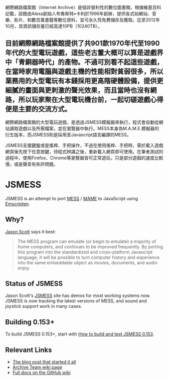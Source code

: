 網際網路檔案館（Internet Archive）是個非營利性的數位圖書館，根據維基百科記載，該館由Alexa創始人布魯斯特•卡利於1996年創辦，提供各式如網站、音樂、影片、和數百萬書籍等數位資料，並可永久性免費儲存及獲取。迄至2012年10月，其資訊儲存量已經高達10PB（10240TB）。

目前網際網路檔案館提供了共901款1970年代至1990年代的大型電玩遊戲，這些老古董大概可以算是遊戲界中「青銅器時代」的產物。不過可別看不起這些遊戲，在當時家用電腦與遊戲主機的性能相對貧弱很多，所以業務用的大型電玩有本錢採用更高階硬體設備，提供更細膩的畫面與更刺激的聲光效果，而且當時也沒有網路，所以玩家聚在大型電玩機台前，一起切磋遊戲心得便是主要的交流方式。
------------------
網際網路檔案館的大型電玩遊戲，是透過JSMESS模擬器來執行，程式會自動從網站讀取遊戲以及所需檔案，並在瀏覽器中執行。MESS本身為M.A.M.E.模擬器的衍生版本，而JSMESS則是採用至Javascript語言編譯的MESS。

JSMESS支援鍵盤或是搖桿、手把操作，不過在使用搖桿、手把時，需於載入遊戲網頁後先按下任意按鍵，待程式辨識之後，重新載入網頁即可使用。在筆者測試的過程中，使用Firefox、Chrome等瀏覽器皆可正常遊玩，只是部分遊戲的速度比較慢，或是聲音有些許問題。


JSMESS
======
JSMESS is an attempt to port [MESS](http://mess.org/) /
[MAME](http://mamedev.org/) to JavaScript using
[Emscripten](https://github.com/kripken/emscripten).

Why?
----
[Jason Scott](http://jsmess.textfiles.com/) says it best:
> The MESS program can emulate (or begin to emulate) a majority of home
> computers, and continues to be improved frequently. By porting this program
> into the standardized and cross-platform Javascript language, it will be
> possible to turn computer history and experience into the same embeddable
> object as movies, documents, and audio enjoy.

Status of JSMESS
----------------
Jason Scott's [JSMESS](http://jsmess.textfiles.com) site has demos for most working systems now.
JSMESS is now tracking the latest versions of MESS, and sound and joystick support work in many
cases.

Building 0.153+
---------------
To build JSMESS 0.153+, start with [How to build and test JSMESS 0.153](https://github.com/jsmess/jsmess/wiki/How-to-build-and-test-JSMESS-0.153).

Relevant Links
--------------
* [The blog post that started it all](http://ascii.textfiles.com/archives/3375)
* [Archive Team wiki page](http://www.archiveteam.org/index.php?title=Javascript_Mess)
* [Full docs on the GitHub wiki](https://github.com/jsmess/jsmess/wiki)
